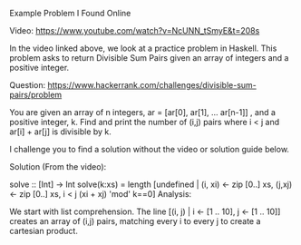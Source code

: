 Example Problem I Found Online

Video:
https://www.youtube.com/watch?v=NcUNN_tSmyE&t=208s

In the video linked above, we look at a practice problem in Haskell. This problem asks to return Divisible Sum Pairs given an array of integers and a positive integer. 

Question:
https://www.hackerrank.com/challenges/divisible-sum-pairs/problem

You are given an array of n integers, ar = [ar[0], ar[1], ... ar[n-1]] , and a positive integer, k. 
Find and print the number of (i,j) pairs where i < j  and ar[i] + ar[j] is divisible by k.

I challenge you to find a solution without the video or solution guide below. 


Solution (From the video):

solve :: [Int] -> Int
solve(k:xs) = length [undefined | (i, xi) <- zip [0..] xs, 
                (j,xj) <- zip [0..] xs,
                i < j
                (xi + xj) 'mod' k==0]
Analysis:

We start with list comprehension. The line [(i, j) | i <- [1 .. 10], j <- [1 .. 10]] creates an array of (i,j) pairs, matching every i to every j to create a cartesian product.